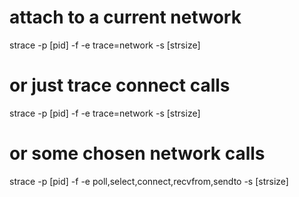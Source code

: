 # attach to a current network
strace -p [pid] -f -e trace=network -s [strsize]

# or just trace connect calls
strace -p [pid] -f -e trace=network -s [strsize]

# or some chosen network calls
strace -p [pid] -f -e poll,select,connect,recvfrom,sendto -s [strsize]
